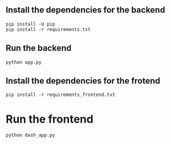
## Install the dependencies for the backend

```
pip install -U pip
pip install -r requirements.txt
```

## Run the backend

```
python app.py
```

## Install the dependencies for the frotend

```
pip install -r requirements_frontend.txt
```

# Run the frontend

```
python dash_app.py
```
